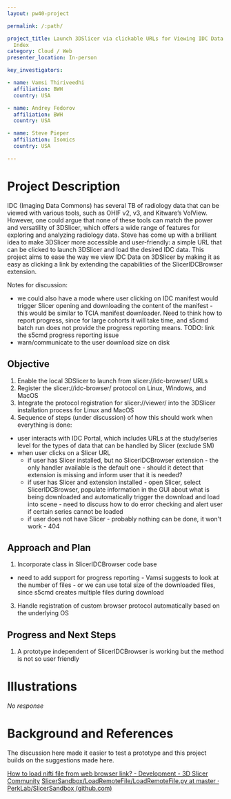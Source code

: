 ```yaml
---
layout: pw40-project

permalink: /:path/

project_title: Launch 3DSlicer via clickable URLs for Viewing IDC Data via SlicerIDCBrowser and IDC
  Index
category: Cloud / Web
presenter_location: In-person

key_investigators:

- name: Vamsi Thiriveedhi
  affiliation: BWH
  country: USA

- name: Andrey Fedorov
  affiliation: BWH
  country: USA

- name: Steve Pieper
  affiliation: Isomics
  country: USA

---
```


# Project Description

<!-- Add a short paragraph describing the project. -->

IDC (Imaging Data Commons) has several TB of radiology data that can be viewed with various tools, such as OHIF v2, v3, and Kitware’s VolView. However, one could argue that none of these tools can match the power and versatility of 3DSlicer, which offers a wide range of features for exploring and analyzing radiology data. Steve has come up with a brilliant idea to make 3DSlicer more accessible and user-friendly: a simple URL that can be clicked to launch 3DSlicer and load the desired IDC data. This project aims to ease the way we view IDC Data on 3DSlicer by making it as easy as clicking a link by extending the capabilities of the SlicerIDCBrowser extension.

Notes for discussion: 
* we could also have a mode where user clicking on IDC manifest would trigger Slicer opening and downloading the content of the manifest - this would be similar to TCIA manifest downloader. Need to think how to report progress, since for large cohorts it will take time, and s5cmd batch run does not provide the progress reporting means. TODO: link the s5cmd progress reporting issue
* warn/communicate to the user download size on disk

## Objective

<!-- Describe here WHAT you would like to achieve (what you will have as end result). -->

1.  Enable the local 3DSlicer to launch from slicer://idc-browser/ URLs
2.  Register the slicer://idc-browser/ protocol on Linux, Windows, and MacOS
3.  Integrate the protocol registration for slicer://viewer/ into the 3DSlicer installation process for Linux and MacOS
4.  Sequence of steps (under discussion) of how this should work when everything is done:
   * user interacts with IDC Portal, which includes URLs at the study/series level for the types of data that can be handled by Slicer (exclude SM)
   * when user clicks on a Slicer URL
       * if user has Slicer installed, but no SlicerIDCBrowser extension - the only handler available is the default one - should it detect that extension is missing and inform user that it is needed?
       * if user has Slicer and extension installed - open Slicer, select SlicerIDCBrowser, populate information in the GUI about what is being downloaded and automatically trigger the download and load into scene - need to discuss how to do error checking and alert user if certain series cannot be loaded
       * if user does not have Slicer - probably nothing can be done, it won't work - 404

## Approach and Plan

<!-- Describe here HOW you would like to achieve the objectives stated above. -->

1.  Incorporate  class in SlicerIDCBrowser code base
   * need to add support for progress reporting - Vamsi suggests to look at the number of files - or we can use total size of the downloaded files, since s5cmd creates multiple files during download
3.  Handle registration of custom browser protocol automatically based on the underlying OS

## Progress and Next Steps

<!-- Update this section as you make progress, describing of what you have ACTUALLY DONE.
     If there are specific steps that you could not complete then you can describe them here, too. -->

1.  A prototype independent of SlicerIDCBrowser is working but the method is not so user friendly

# Illustrations

<!-- Add pictures and links to videos that demonstrate what has been accomplished. -->

*No response*

# Background and References

<!-- If you developed any software, include link to the source code repository.
     If possible, also add links to sample data, and to any relevant publications. -->

The discussion here made it easier to test a prototype and this project builds on the suggestions made here.

[How to load nifti file from web browser link? - Development - 3D Slicer Community](https://discourse.slicer.org/t/how-to-load-nifti-file-from-web-browser-link/18664/5)
[SlicerSandbox/LoadRemoteFile/LoadRemoteFile.py at master · PerkLab/SlicerSandbox (github.com)](https://github.com/PerkLab/SlicerSandbox/blob/master/LoadRemoteFile/LoadRemoteFile.py)
